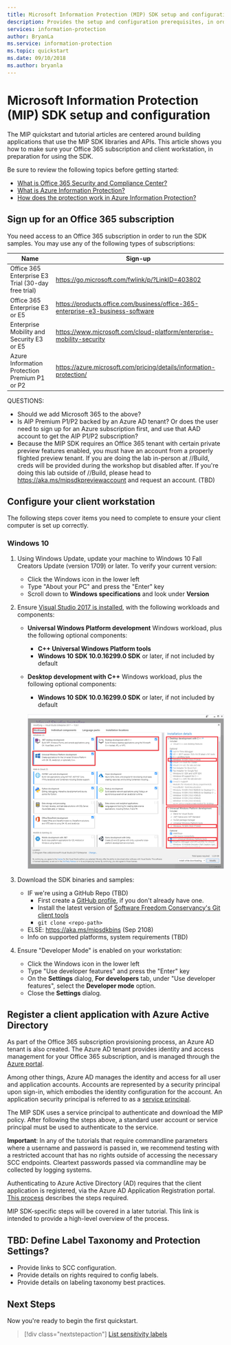 ```yaml
---
title: Microsoft Information Protection (MIP) SDK setup and configuration
description: Provides the setup and configuration prerequisites, in order to use applications built with the Microsoft Information Protection SDK.
services: information-protection
author: BryanLa
ms.service: information-protection
ms.topic: quickstart
ms.date: 09/10/2018
ms.author: bryanla
---
```


# Microsoft Information Protection (MIP) SDK setup and configuration 

The MIP quickstart and tutorial articles are centered around building applications that use the MIP SDK libraries and APIs. This article shows you how to make sure your Office 365 subscription and client workstation, in preparation for using the SDK.

Be sure to review the following topics before getting started:

* [What is Office 365 Security and Compliance Center?](https://docs.microsoft.com/office365/securitycompliance/security-and-compliance)
* [What is Azure Information Protection?](https://docs.microsoft.com/azure/information-protection/understand-explore/what-is-information-protection)
* [How does the protection work in Azure Information Protection?](https://docs.microsoft.com/azure/information-protection/understand-explore/what-is-information-protection#how-data-is-protected)

## Sign up for an Office 365 subscription

You need access to an Office 365 subscription in order to run the SDK samples. You may use any of the following types of subscriptions:

| Name | Sign-up |
|------|---------|
| Office 365 Enterprise E3 Trial (30-day free trial) | https://go.microsoft.com/fwlink/p/?LinkID=403802 |
| Office 365 Enterprise E3 or E5 | https://products.office.com/business/office-365-enterprise-e3-business-software |
| Enterprise Mobility and Security E3 or E5 | https://www.microsoft.com/cloud-platform/enterprise-mobility-security |
| Azure Information Protection Premium P1 or P2 | https://azure.microsoft.com/pricing/details/information-protection/ |

QUESTIONS:
- Should we add Microsoft 365 to the above?
- Is AIP Premium P1/P2 backed by an Azure AD tenant? Or does the user need to sign up for an Azure subscription first, and use that AAD account to get the AIP P1/P2 subscription?
- Because the MIP SDK requires an Office 365 tenant with certain private preview features enabled, you must have an account from a properly flighted preview tenant. If you are doing the lab in-person at //Build, creds will be provided during the workshop but disabled after. If you're doing this lab outside of //Build, please head to https://aka.ms/mipsdkpreviewaccount and request an account. (TBD)

## Configure your client workstation

The following steps cover items you need to complete to ensure your client computer is set up correctly. 

### Windows 10

1. Using Windows Update, update your machine to Windows 10 Fall Creators Update (version 1709) or later. To  verify your current version:
    - Click the Windows icon in the lower left
    - Type "About your PC" and press the "Enter" key
    - Scroll down to **Windows specifications** and look under **Version**
2. Ensure [Visual Studio 2017 is installed](https://visualstudio.microsoft.com/downloads/), with the following workloads and components:
    - **Universal Windows Platform development** Windows workload, plus the following optional components:
        - **C++ Universal Windows Platform tools**
        - **Windows 10 SDK 10.0.16299.0 SDK** or later, if not included by default
    - **Desktop development with C++** Windows workload, plus the following optional components:
        - **Windows 10 SDK 10.0.16299.0 SDK** or later, if not included by default 

        ![Visual Studio setup](media/setup-mip-client/visual-studio-install.png)

3. Download the SDK binaries and samples: 
    - IF we're using a GitHub Repo (TBD)
        - First create a [GitHub profile](https://github.com/join), if you don't already have one.
        - Install the latest version of [Software Freedom Conservancy's Git client tools](https://git-scm.com/download/)
        - `git clone <repo-path>`
    - ELSE: https://aka.ms/mipsdkbins (Sep 2108)
    - Info on supported platforms, system requirements (TBD)
5. Ensure "Developer Mode" is enabled on your workstation:
    - Click the Windows icon in the lower left
    - Type "Use developer features" and press the "Enter" key
    - On the **Settings** dialog, **For developers** tab, under "Use developer features", select the **Developer mode** option.
    - Close the **Settings** dialog.

## Register a client application with Azure Active Directory

As part of the Office 365 subscription provisioning process, an Azure AD tenant is also created. The Azure AD tenant provides identity and access management for your Office 365 subscription, and is managed through the [Azure portal](https://portal.azure.com).

Among other things, Azure AD manages the identity and access for all user and application accounts. Accounts are represented by a security principal upon sign-in, which embodies the identity configuration for the account. An application security principal is referred to as a [service principal](/azure/active-directory/develop/developer-glossary#service-principal-object). 

The MIP SDK uses a service principal to authenticate and download the MIP policy. After following the steps above, a standard user account or service principal must be used to authenticate to the service.

**Important**: In any of the tutorials that require commandline parameters where a username and password is passed in, we recommend testing with a restricted account that has no rights outside of accessing the necessary SCC endpoints. Cleartext passwords passed via commandline may be collected by logging systems.

Authenticating to Azure Active Directory (AD) requires that the client application is registered, via the Azure AD Application Registration portal. [This process](https://docs.microsoft.com/en-us/azure/active-directory/develop/active-directory-integrating-applications) describes the steps required.

MIP SDK-specific steps will be covered in a later tutorial. This link is intended to provide a high-level overview of the process.

## TBD: Define Label Taxonomy and Protection Settings?

* Provide links to SCC configuration.
* Provide details on rights required to config labels.
* Provide details on labeling taxonomy best practices.

## Next Steps

Now you're ready to begin the first quickstart.

> [!div class="nextstepaction"]
> [List sensitivity labels](quick-list-labels-cpp.md)
